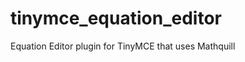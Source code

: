 tinymce_equation_editor
=======================

Equation Editor plugin for TinyMCE that uses Mathquill
